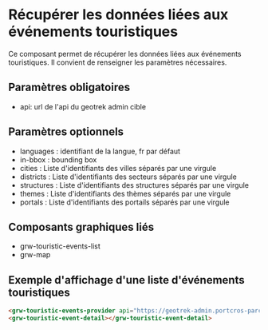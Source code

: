 # Récupérer les données liées aux événements touristiques

Ce composant permet de récupérer les données liées aux événements touristiques. Il convient de renseigner les paramètres nécessaires.

## Paramètres obligatoires

- api: url de l'api du geotrek admin cible

## Paramètres optionnels

- languages : identifiant de la langue, fr par défaut
- in-bbox : bounding box
- cities : Liste d'identifiants des villes séparés par une virgule
- districts : Liste d'identifiants des secteurs séparés par une virgule
- structures : Liste d'identifiants des structures séparés par une virgule
- themes : Liste d'identifiants des thèmes séparés par une virgule
- portals : Liste d'identifiants des portails séparés par une virgule

## Composants graphiques liés

- grw-touristic-events-list
- grw-map

## Exemple d'affichage d'une liste d'événements touristiques

```html
<grw-touristic-events-provider api="https://geotrek-admin.portcros-parcnational.fr/api/v2/" themes="1,2"></grw-touristic-events-provider>
<grw-touristic-event-detail></grw-touristic-event-detail>
```
